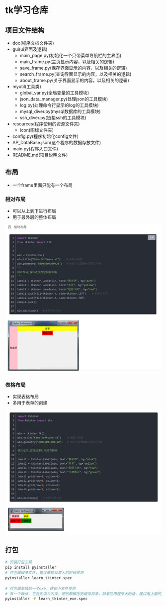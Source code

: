 # tk学习仓库

## 项目文件结构

- doc(程序文档文件夹)
- gui(ui界面及逻辑)
    - main_page.py(初始化一个只带菜单导航栏的主界面)
    - main_frame.py(主页显示内容，以及相关的逻辑)
    - save_frame.py(保存界面显示的内容，以及相关的逻辑)
    - search_frame.py(查询界面显示的内容，以及相关的逻辑)
    - about_frame.py(关于界面显示的内容，以及相关的逻辑)
- myutil(工具类)
    - global_var.py(全局变量的工具模块)
    - json_data_manager.py(处理json的工具模块)
    - log.py(处理命令行显示的log的工具模块)
    - mysql_diver.py(mysql数据库的工具模块)
    - ssh_diver.py(链接ssh的工具模块)
- resources(程序使用的资源文件夹)
    - icon(图标文件夹)
- config.py(程序初始化config文件)
- AP_DataBase.json(这个程序的数据存放文件)
- main.py(程序入口文件)
- README.md(项目说明文件)

## 布局

- 一个frame里面只能有一个布局

### 相对布局

- 可以从上到下进行布局
- 用于最外层的整体布局

![1](./doc/1.png)

### 表格布局

- 实现表格布局
- 多用于表单的创建

![2](./doc/2.png)

## 打包

```bash
# 安装打包工具
pip install pyinstaller
# 打包成很多文件，建议依赖非常大的时候使用
pyinstaller learn_tkinter.spec

# 打包成单独的一个exe，建议小文件使用
# 有一个缺点，它会先读入内存，把依赖解压到缓存目录，如果应用程序大的话，建议用上面的打包成一个文件夹
pyinstaller -F learn_tkinter_exe.spec
```
